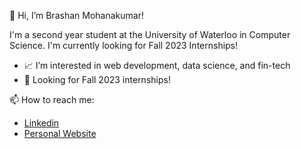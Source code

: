 👋 Hi, I’m Brashan Mohanakumar!

I'm a second year student at the University of Waterloo in Computer Science. I'm currently looking for Fall 2023 Internships!

- 📈 I’m interested in web development, data science, and fin-tech
- 👀 Looking for Fall 2023 internships!

📫 How to reach me:
- <a href="https://www.linkedin.com/in/brashan-mohanakumar" alt="">Linkedin</a>
- <a href="https://brashanm.github.io" alt="">Personal Website</a>

